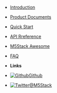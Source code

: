 - [Introduction](README.md)
- [Product Documents](product_documents)
- [Quick Start](quick_start)
- [API Rreference](api_reference)
- [M5Stack Awesome](m5stack_awesome)
- [FAQ](faq)

- **Links**
- [![Github](https://icongram.jgog.in/simple/github.svg?color=808080&size=16)Github](https://github.com/watson8544/M5Stack-Documentation-docsify)
- [![Twitter](https://icongram.jgog.in/simple/twitter.svg?colored&size=16)@M5Stack](http://twitter.com/M5Stack)
